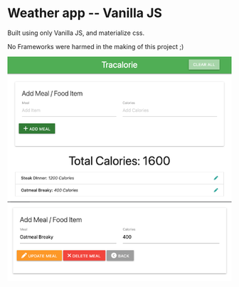 <h1>Weather app -- Vanilla JS</h1>
<p>Built using only Vanilla JS, and materialize css.</p>
<p>No Frameworks were harmed in the making of this project ;)</p>

<img src="https://github.com/RobbieProkop/25_vanilla_js_mic_projects/blob/master/calorie_tracker/screen-1.png" />
<img src="https://github.com/RobbieProkop/25_vanilla_js_mic_projects/blob/master/calorie_tracker/screen-2.png" />

